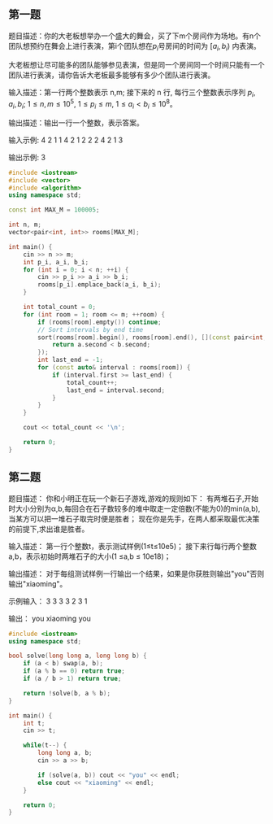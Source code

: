 ## 第一题
题目描述：你的大老板想举办一个盛大的舞会，买了下m个房间作为场地。有n个团队想预约在舞会上进行表演，第i个团队想在$p_i$号房间的时间为 $[a_i, b_i)$ 内表演。

大老板想让尽可能多的团队能够参见表演，但是同一个房间同一个时间只能有一个团队进行表演，请你告诉大老板最多能够有多少个团队进行表演。

输入描述：第一行两个整数表示 n,m; 
接下来的 n 行, 每行三个整数表示序列 $p_i, a_i, b_i$; 
$1\leqslant n,m \leqslant 10^5$, $1\leqslant p_i \leqslant m$, $1\leqslant a_i < b_i \leqslant 10^8$。

输出描述：输出一行一个整数，表示答案。

输入示例: 
4 2
1 1 4
2 1 2
2 2 4
2 1 3

输出示例:
3
```C++
#include <iostream>
#include <vector>
#include <algorithm>
using namespace std;

const int MAX_M = 100005;

int n, m;
vector<pair<int, int>> rooms[MAX_M];

int main() {
    cin >> n >> m;
    int p_i, a_i, b_i;
    for (int i = 0; i < n; ++i) {
        cin >> p_i >> a_i >> b_i;
        rooms[p_i].emplace_back(a_i, b_i);
    }

    int total_count = 0;
    for (int room = 1; room <= m; ++room) {
        if (rooms[room].empty()) continue;
        // Sort intervals by end time
        sort(rooms[room].begin(), rooms[room].end(), [](const pair<int,int>& a, const pair<int,int>& b) {
            return a.second < b.second;
        });
        int last_end = -1;
        for (const auto& interval : rooms[room]) {
            if (interval.first >= last_end) {
                total_count++;
                last_end = interval.second;
            }
        }
    }

    cout << total_count << '\n';

    return 0;
}
```
## 第二题
题目描述：
你和小明正在玩一个新石子游戏,游戏的规则如下：
有两堆石子,开始时大小分别为α,b,每回合在石子数较多的堆中取走一定倍数(不能为0)的min(a,b),当某方可以把一堆石子取完时便是胜者；
现在你是先手，在两人都采取最优决策的前提下,求出谁是胜者。

输入描述：
第一行个整数t，表示测试样例(1≤t≤10e5)；
接下来行每行两个整数a,b，表示初始时两堆石子的大小(1 ≤a,b ≤ 10e18)；

输出描述：
对于每组测试样例一行输出一个结果，如果是你获胜则输出"you"否则输出"xiaoming"。

示例输入：
3
3 3
3 2
3 1

输出：
you
xiaoming
you
```C++
#include <iostream>
using namespace std;

bool solve(long long a, long long b) {
    if (a < b) swap(a, b);
    if (a % b == 0) return true;
    if (a / b > 1) return true;

    return !solve(b, a % b);
}

int main() {
    int t;
    cin >> t;

    while(t--) {
        long long a, b;
        cin >> a >> b;

        if (solve(a, b)) cout << "you" << endl;
        else cout << "xiaoming" << endl;
    }

    return 0;
}
```